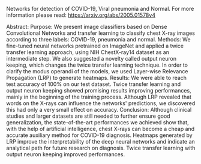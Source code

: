 Networks for detection of COVID-19, Viral pneumonia and Normal. For more information please read: https://arxiv.org/abs/2005.01578v4

Abstract:
Purpose: We present image classifiers based on Dense Convolutional Networks and transfer learning to classify chest X-ray images according to three labels: COVID-19, pneumonia and normal.
Methods: We fine-tuned neural networks pretrained on ImageNet and applied a twice transfer learning approach, using NIH ChestX-ray14 dataset as an intermediate step. We also suggested a novelty called output neuron keeping, which changes the twice transfer learning technique. In order to clarify the modus operandi of the models, we used Layer-wise Relevance Propagation (LRP) to generate heatmaps.
Results: We were able to reach test accuracy of 100% on our test dataset. Twice transfer learning and output neuron keeping showed promising results improving performances, mainly in the beginning of the training process. Although LRP revealed that words on the X-rays can influence the networks' predictions, we discovered this had only a very small effect on accuracy.
Conclusion: Although clinical studies and larger datasets are still needed to further ensure good generalization, the state-of-the-art performances we achieved show that, with the help of artificial intelligence, chest X-rays can become a cheap and accurate auxiliary method for COVID-19 diagnosis. Heatmaps generated by LRP improve the interpretability of the deep neural networks and indicate an analytical path for future research on diagnosis. Twice transfer learning with output neuron keeping improved performances.
